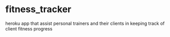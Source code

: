 # fitness_tracker
heroku app that assist personal trainers and their clients in keeping track of client fitness progress
